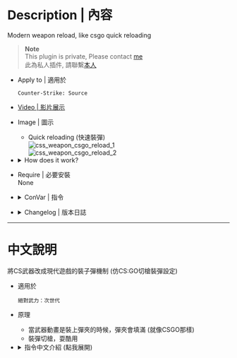 # Description | 內容
Modern weapon reload, like csgo quick reloading

> __Note__ <br/>
This plugin is private, Please contact [me](/#私人插件列表-private-plugins-list)<br/>
此為私人插件, 請聯繫[本人](/#私人插件列表-private-plugins-list)

* Apply to | 適用於
	```
	Counter-Strike: Source
	```

* [Video | 影片展示](https://youtu.be/8PmqsZRmtto)

* Image | 圖示
	* Quick reloading (快速裝彈)
    <br/>![css_weapon_csgo_reload_1](image/css_weapon_csgo_reload_1.gif)
    <br/>![css_weapon_csgo_reload_2](image/css_weapon_csgo_reload_2.gif)

* <details><summary>How does it work?</summary>

	* Quick reloading your magazine like most modern games today.
</details>

* Require | 必要安裝
<br/>None

* <details><summary>ConVar | 指令</summary>

    * cfg/sourcemod/css_weapon_csgo_reload.cfg
        ```php
        // 0=Off plugin, 1=On plugin
        css_weapon_csgo_reload_allow "1"

        // Reload time for AK-47 clip
        css_weapon_csgo_reload_ak47_clip_time "1.5"
        
        // AK-47 max clip
        css_weapon_csgo_reload_ak47_clip_max "30"

        // Reload time for AUG A1 clip
        css_weapon_csgo_reload_aug_clip_time "2.6"

        // AUG A1 clip
        css_weapon_csgo_reload_auh_clip_max "30"

        // Reload time for AWP clip
        css_weapon_csgo_reload_awp_clip_time "2.1"

        // AWP max clip
        css_weapon_csgo_reload_awp_clip_max "10"

        // Reload time for Desert Eagle clip
        css_weapon_csgo_reload_deagle_clip_time "1.4"

        // Desert Eagle max clip
        css_weapon_csgo_reload_eagle_clip_max "7"

        // Reload time for Elite II clip
        css_weapon_csgo_reload_elite_clip_time "2.6"

        // Elite II max clip
        css_weapon_csgo_reload_elite_clip_max "30"

        // Reload time for FAMAS F1 clip
        css_weapon_csgo_reload_famas_clip_time "1.5"

        // FAMAS F1 max clip
        css_weapon_csgo_reload_famas_clip_max "25"

        // Reload time for Five-Seven clip
        css_weapon_csgo_reload_fiveseven_clip_time "2.1"

        // Five-Seven max clip
        css_weapon_csgo_reload_fiveseven_clip_max "20"

        // Reload time for D3/AU-1 clip
        css_weapon_csgo_reload_g3gs1_clip_time "3.0"

        // D3/AU-1 max clip
        css_weapon_csgo_reload_g3gs1_clip_max "20"

        // Reload time for Galil ARM clip
        css_weapon_csgo_reload_galil_clip_time "1.4"

        // Galil ARM max clip
        css_weapon_csgo_reload_galil_clip_max "35"

        // Reload time for Glock 19 clip
        css_weapon_csgo_reload_glock_clip_time "1.5"

        // Glock 19 max clip
        css_weapon_csgo_reload_glock_clip_max "20"

        // Reload time for M249 Machine Gun clip
        css_weapon_csgo_reload_m249_clip_time "4.6"

        // M249 Machine Gun max clip
        css_weapon_csgo_reload_m249_clip_max "100"

        // FAMAS M4A1 clip
        css_weapon_csgo_reload_m4a1_clip_max "30"

        // Reload time for M4A1 clip
        css_weapon_csgo_reload_m4a1_clip_time "1.7"

        // Reload time for MAC-10 clip
        css_weapon_csgo_reload_mac10_clip_time "1.9"

        // MAC-10 max clip
        css_weapon_csgo_reload_mac10_clip_max "30"

        // Reload time for MP5 Navy clip
        css_weapon_csgo_reload_mp5_clip_time "1.6"

        // MP5 Navy max clip
        css_weapon_csgo_reload_mp5_clip_max "30"

        // Reload time for P228 clip
        css_weapon_csgo_reload_p228_clip_time "1.7"

        // P228 max clip
        css_weapon_csgo_reload_p228_clip_max "13"

        // Reload time for P90 clip
        css_weapon_csgo_reload_p90_clip_time "2.1"

        // P90 max clip
        css_weapon_csgo_reload_p90_clip_max "50"

        // Reload time for Scout clip
        css_weapon_csgo_reload_scount_clip_time "1.4"

        // Scout max clip
        css_weapon_csgo_reload_scount_clip_max "10"

        // Reload time for SG 550 SR clip
        css_weapon_csgo_reload_sg550_clip_time "2.2"

        // SG 550 SR max clip
        css_weapon_csgo_reload_sg550_clip_max "30"

        // Reload time for SG 552 clip
        css_weapon_csgo_reload_sg552_clip_time "1.45"

        // SG 552 max clip
        css_weapon_csgo_reload_sg552_clip_max "30"

        // Reload time for TMP clip
        css_weapon_csgo_reload_tmp_clip_time "1.3"

        // TMP max clip
        css_weapon_csgo_reload_tmp_clip_max "30"

        // Reload time for UMP45 clip
        css_weapon_csgo_reload_ump45_clip_time "2.0"

        // UMP45 max clip
        css_weapon_csgo_reload_ump45_clip_max "25"

        // Reload time for USP45 clip
        css_weapon_csgo_reload_usp_clip_time "1.5"

        // USP45 max clip
        css_weapon_csgo_reload_usp_clip_max "12"
        ```
</details>

* <details><summary>Changelog | 版本日誌</summary>

    * v1.0 (2023-3-6)
        * Initial Release
</details>

- - - -
# 中文說明
將CS武器改成現代遊戲的裝子彈機制 (仿CS:GO切槍裝彈設定)

* 適用於
	```
	絕對武力：次世代
	```

* 原理
    * 當武器動畫是裝上彈夾的時候，彈夾會填滿 (就像CSGO那樣)    
    * 裝彈切槍，耍酷用

* <details><summary>指令中文介紹 (點我展開)</summary>

    * cfg/sourcemod/css_weapon_csgo_reload.cfg
        ```php
        // 0=關閉插件, 1=啟動插件
        css_weapon_csgo_reload_allow "1"

        // AK-47 快速填裝的時間
        css_weapon_csgo_reload_ak47_clip_time "1.5"
        
        // AK-47 快速填裝的彈夾
        css_weapon_csgo_reload_ak47_clip_max "30"

        // 以下指令類堆，可設置每個武器的快速裝彈時間
        css_weapon_csgo_reload_aug_clip_time "2.6"
        css_weapon_csgo_reload_auh_clip_max "30"

        css_weapon_csgo_reload_awp_clip_time "2.1"
        css_weapon_csgo_reload_awp_clip_max "10"

        css_weapon_csgo_reload_deagle_clip_time "1.4"
        css_weapon_csgo_reload_eagle_clip_max "7"

        css_weapon_csgo_reload_elite_clip_time "2.6"
        css_weapon_csgo_reload_elite_clip_max "30"

        css_weapon_csgo_reload_famas_clip_time "1.5"
        css_weapon_csgo_reload_famas_clip_max "25"


        css_weapon_csgo_reload_fiveseven_clip_time "2.1"
        css_weapon_csgo_reload_fiveseven_clip_max "20"

        css_weapon_csgo_reload_g3gs1_clip_time "3.0"
        css_weapon_csgo_reload_g3gs1_clip_max "20"

        css_weapon_csgo_reload_galil_clip_time "1.4"
        css_weapon_csgo_reload_galil_clip_max "35"

        css_weapon_csgo_reload_glock_clip_time "1.5"
        css_weapon_csgo_reload_glock_clip_max "20"

        css_weapon_csgo_reload_m249_clip_time "4.6"
        css_weapon_csgo_reload_m249_clip_max "100"

        css_weapon_csgo_reload_m4a1_clip_max "30"
        css_weapon_csgo_reload_m4a1_clip_time "1.7"

        css_weapon_csgo_reload_mac10_clip_time "1.9"
        css_weapon_csgo_reload_mac10_clip_max "30"

        css_weapon_csgo_reload_mp5_clip_time "1.6"
        css_weapon_csgo_reload_mp5_clip_max "30"

        css_weapon_csgo_reload_p228_clip_time "1.7"
        css_weapon_csgo_reload_p228_clip_max "13"

        css_weapon_csgo_reload_p90_clip_time "2.1"
        css_weapon_csgo_reload_p90_clip_max "50"

        css_weapon_csgo_reload_scount_clip_time "1.4"
        css_weapon_csgo_reload_scount_clip_max "10"

        css_weapon_csgo_reload_sg550_clip_time "2.2"
        css_weapon_csgo_reload_sg550_clip_max "30"

        css_weapon_csgo_reload_sg552_clip_time "1.45"
        css_weapon_csgo_reload_sg552_clip_max "30"

        css_weapon_csgo_reload_tmp_clip_time "1.3"
        css_weapon_csgo_reload_tmp_clip_max "30"

        css_weapon_csgo_reload_ump45_clip_time "2.0"
        css_weapon_csgo_reload_ump45_clip_max "25"

        css_weapon_csgo_reload_usp_clip_time "1.5"
        css_weapon_csgo_reload_usp_clip_max "12"
        ```
</details>


